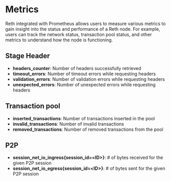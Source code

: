 # Metrics
Reth integrated with Prometheus allows users to measure various metrics to gain insight into the status and performance of a Reth node. For example, users can track the network status, transaction pool status, and other metrics to understand how the node is functioning.

## Stage Header

- **headers_counter**: Number of headers successfully retrieved
- **timeout_errors**: Number of timeout errors while requesting headers
- **validation_errors**: Number of validation errors while requesting headers
- **unexpected_errors**: Number of unexpected errors while requesting headers

## Transaction pool

- **inserted_transactions**: Number of transactions inserted in the pool
- **invalid_transactions**: Number of invalid transactions
- **removed_transactions**: Number of removed transactions from the pool

## P2P
- **session_net_io_ingress{session_id=\<ID\>}**: # of bytes received for the given P2P session
- **session_net_io_egress{session_id=\<ID\>}**: # of bytes sent for the given P2P session

